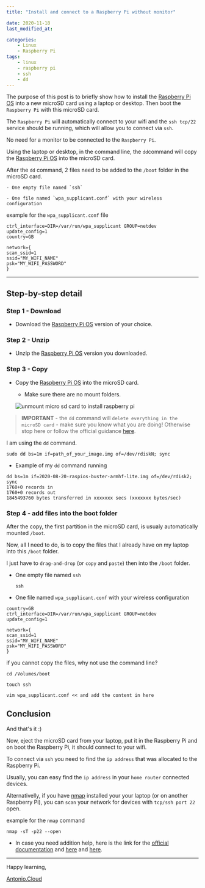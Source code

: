 ```yaml
---
title: "Install and connect to a Raspberry Pi without monitor"

date: 2020-11-18
last_modified_at:

categories:
    - Linux
    - Raspberry Pi
tags:
    - linux
    - raspberry pi
    - ssh
    - dd
---
```


The purpose of this post is to briefly show how to install the [Raspberry Pi OS](https://www.raspberrypi.org/software/operating-systems/) into a new microSD card using a laptop or desktop. Then boot the `Raspberry Pi` with this microSD card.

The `Raspberry Pi` will automatically connect to your wifi and the `ssh tcp/22` service should be running, which will allow you to connect via `ssh`.

No need for a monitor to be connected to the `Raspberry Pi`.

Using the laptop or desktop, in the command line, the `dd`command will copy the [Raspberry Pi OS](https://www.raspberrypi.org/software/operating-systems/) into the microSD card.

After the `dd` command, 2 files need to be added to the `/boot` folder in the microSD card.

    - One empty file named `ssh`

    - One file named `wpa_supplicant.conf` with your wireless configuration

example for the `wpa_supplicant.conf` file

```
ctrl_interface=DIR=/var/run/wpa_supplicant GROUP=netdev
update_config=1
country=GB

network={
scan_ssid=1
ssid="MY_WIFI_NAME"
psk="MY_WIFI_PASSWORD"
}
```

---

## Step-by-step detail

### Step 1 - Download

* Download the [Raspberry Pi OS](https://www.raspberrypi.org/software/operating-systems/) version of your choice.

### Step 2 - Unzip

* Unzip the [Raspberry Pi OS](https://www.raspberrypi.org/software/operating-systems/) version you downloaded.

### Step 3 - Copy

* Copy the [Raspberry Pi OS](https://www.raspberrypi.org/software/operating-systems/) into the microSD card.

  * Make sure there are no mount folders.
  
  ![unmount micro sd card to install raspberry pi](/assets/images/unmount-micro-sd-card-to-install-raspberry-pi.jpg)

> **IMPORTANT** - the `dd` command will `delete everything in the microSD card` - make sure you know what you are doing! Otherwise stop here or follow the official guidance [here](https://www.raspberrypi.org/documentation/installation/installing-images/README.md).

I am using the `dd` command.

`sudo dd bs=1m if=path_of_your_image.img of=/dev/rdiskN; sync`

* Example of my `dd` command running

```
dd bs=1m if=2020-08-20-raspios-buster-armhf-lite.img of=/dev/rdisk2; sync
1760+0 records in
1760+0 records out
1845493760 bytes transferred in xxxxxxx secs (xxxxxxx bytes/sec)
```

### Step 4 - add files into the boot folder

After the copy, the first partition in the microSD card, is usualy automatically mounted `/boot`.

Now, all I need to do, is to copy the files that I already have on my laptop into this `/boot` folder.

I just have to `drag-and-drop` (or `copy` and `paste`) then into the `/boot` folder.

* One empty file named `ssh`

    `ssh`
    
* One file named `wpa_supplicant.conf` with your wireless configuration

```
country=GB
ctrl_interface=DIR=/var/run/wpa_supplicant GROUP=netdev
update_config=1

network={
scan_ssid=1
ssid="MY_WIFI_NAME"
psk="MY_WIFI_PASSWORD"
}
```

if you cannot copy the files, why not use the command line?

```
cd /Volumes/boot

touch ssh

vim wpa_supplicant.conf << and add the content in here

```


## Conclusion

And that's it :)

Now, eject the microSD card from your laptop, put it in the Raspberry Pi and on boot the Raspberry Pi, it should connect to your wifi.

To connect via `ssh` you need to find the `ip address` that was allocated to the Raspberry Pi.

Usually, you can easy find the `ip address` in your `home router` connected devices.

Alternativelly, if you have [nmap](https://en.wikipedia.org/wiki/Nmap) installed your your laptop (or on another Raspberry Pi), you can `scan` your network for devices with `tcp/ssh port 22` open.

example for the `nmap` command

`nmap -sT -p22 --open`


- In case you need addition help, here is the link for the [official documentation](https://www.raspberrypi.org/documentation/installation/installing-images/README.md) and [here](https://www.raspberrypi.org/documentation/configuration/wireless/headless.md) and [here](https://www.raspberrypi.org/documentation/remote-access/README.md).

---

Happy learning,

[Antonio.Cloud](https://antonio.cloud)


